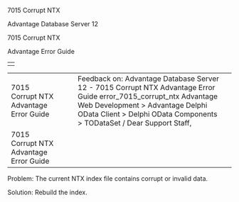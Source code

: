 7015 Corrupt NTX




Advantage Database Server 12  

7015 Corrupt NTX

Advantage Error Guide

|  |
| --- |
|  |

|  |  |  |  |  |
| --- | --- | --- | --- | --- |
| 7015 Corrupt NTX  Advantage Error Guide |  |  | Feedback on: Advantage Database Server 12 - 7015 Corrupt NTX Advantage Error Guide error\_7015\_corrupt\_ntx Advantage Web Development > Advantage Delphi OData Client > Delphi OData Components > TODataSet / Dear Support Staff, |  |
| 7015 Corrupt NTX  Advantage Error Guide |  |  |  |  |

Problem: The current NTX index file contains corrupt or invalid data.

Solution: Rebuild the index.